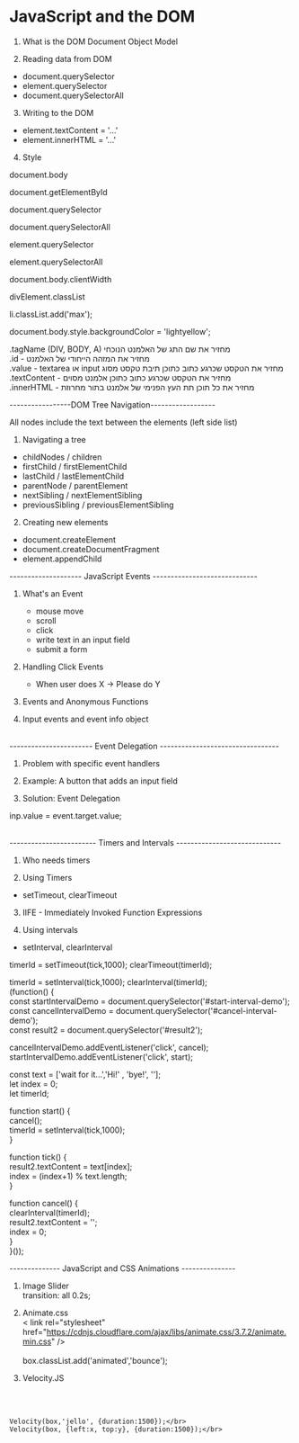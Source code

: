 # JavaScript and the DOM

1. What is the DOM
  Document Object Model

2. Reading data from DOM
  - document.querySelector
  - element.querySelector
  - document.querySelectorAll
  
3. Writing to the DOM
  - element.textContent = '...'
  - element.innerHTML = '...'
  
4. Style


document.body

document.getElementById

document.querySelector

document.querySelectorAll

element.querySelector

element.querySelectorAll

document.body.clientWidth

divElement.classList

li.classList.add('max');

document.body.style.backgroundColor = 'lightyellow';

.tagName (DIV, BODY, A) מחזיר את שם התג של האלמנט הנוכחי </br>
.id - מחזיר את המזהה הייחודי של האלמנט </br>
.value - textarea או input מחזיר את הטקסט שכרגע כתוב כתוכן תיבת טקסט מסוג </br>
.textContent - מחזיר את הטקסט שכרגע כתוב כתוכן אלמנט מסוים </br>
.innerHTML - מחזיר את כל תוכן תת העץ הפנימי של אלמנט בתור מחרוזת </br>

-----------------DOM Tree Navigation------------------

All nodes include the text between the elements (left side list)

1. Navigating a tree
  - childNodes / children
  - firstChild / firstElementChild
  - lastChild / lastElementChild
  - parentNode / parentElement
  - nextSibling / nextElementSibling
  - previousSibling / previousElementSibling

2. Creating new elements
  - document.createElement
  - document.createDocumentFragment
  - element.appendChild
  
  -------------------- JavaScript Events -----------------------------

1. What's an Event
    - mouse move
    - scroll
    - click
    - write text in an input field
    - submit a form

2. Handling Click Events
    - When user does X -> Please do Y
    
3. Events and Anonymous Functions

4. Input events and event info object

</br>
----------------------- Event Delegation ---------------------------------

1. Problem with specific event handlers

2. Example: A button that adds an input field

3. Solution: Event Delegation

inp.value = event.target.value;

</br>
------------------------ Timers and Intervals -----------------------------

1. Who needs timers

2. Using Timers
  - setTimeout, clearTimeout

3. IIFE - Immediately Invoked Function Expressions

4. Using intervals
  - setInterval, clearInterval

timerId = setTimeout(tick,1000);
clearTimeout(timerId);

timerId = setInterval(tick,1000);
clearInterval(timerId);
</br>
(function() {</br>
const startIntervalDemo = document.querySelector('#start-interval-demo');</br>
const cancelIntervalDemo = document.querySelector('#cancel-interval-demo');</br>
const result2 = document.querySelector('#result2');</br>

cancelIntervalDemo.addEventListener('click', cancel);</br>
startIntervalDemo.addEventListener('click', start);</br>

const text = ['wait for it...','Hi!' , 'bye!', ''];</br>
let index = 0;</br>
let timerId;</br>

function start() {</br>
    cancel();</br>
    timerId = setInterval(tick,1000);</br>
}</br>

function tick() {</br>
    result2.textContent = text[index];</br>
    index = (index+1) % text.length;</br>
}</br>


function cancel() {</br>
    clearInterval(timerId);</br>
    result2.textContent = '';</br>
    index = 0;</br>
}
</br>
}());


-------------- JavaScript and CSS Animations ---------------

1. Image Slider</br>
    transition: all 0.2s;


2. Animate.css</br>
  < link rel="stylesheet" href="https://cdnjs.cloudflare.com/ajax/libs/animate.css/3.7.2/animate.min.css" />    </br>    
    box.classList.add('animated','bounce');</br>

3. Velocity.JS</br>
<script src="https://cdnjs.cloudflare.com/ajax/libs/velocity/2.0.5/velocity.min.js"></script></br>
<script src="https://cdnjs.cloudflare.com/ajax/libs/velocity/2.0.5/velocity.ui.min.js"></script></br>
    Velocity(box,'jello', {duration:1500});</br>
    Velocity(box, {left:x, top:y}, {duration:1500});</br>


